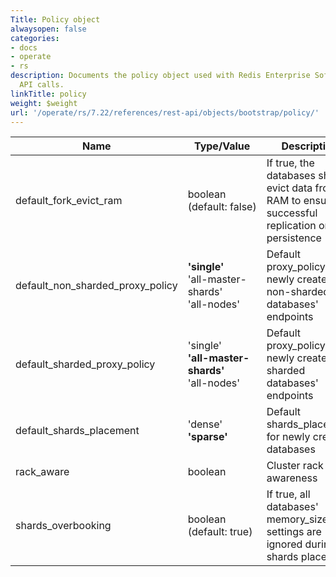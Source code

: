 ```yaml
---
Title: Policy object
alwaysopen: false
categories:
- docs
- operate
- rs
description: Documents the policy object used with Redis Enterprise Software REST
  API calls.
linkTitle: policy
weight: $weight
url: '/operate/rs/7.22/references/rest-api/objects/bootstrap/policy/'
---
```


| Name | Type/Value | Description |
|------|------------|-------------|
| default_fork_evict_ram | boolean (default:&nbsp;false) | If true, the databases should evict data from RAM to ensure successful replication or persistence |
| default_non_sharded_proxy_policy | **'single'** <br />'all-master-shards'<br />'all-nodes' | Default proxy_policy for newly created non-sharded databases' endpoints |
| default_sharded_proxy_policy | 'single'<br /> **'all-master-shards'** <br />'all-nodes' | Default proxy_policy for newly created sharded databases' endpoints |
| default_shards_placement | 'dense'<br /> **'sparse'** | Default shards_placement for newly created databases |
| rack_aware | boolean | Cluster rack awareness |
| shards_overbooking | boolean (default:&nbsp;true) | If true, all databases' memory_size settings are ignored during shards placement |
